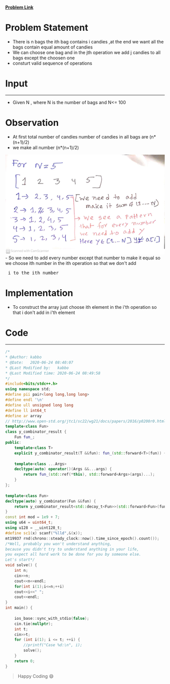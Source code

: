 [**Problem Link**](https://codeforces.com/problemset/problem/1447/A)
# Problem Statement
- There is n bags the ith bag contains i candies ,at the end we want all the bags contain equal amount of candies
- We can choose one bag and in the jth operation we add j candies to all bags except the choosen one
- consturt valid sequence of operations

# Input
---
- Given N , where N is the number of bags and  N<= 100

# Observation
- At first total number of candies number of candies in all bags are (n*(n+1)/2)
- we make all number (n*(n+1)/2) 

<div align="center"><img src="g1.jpg">
</div>
- So we need to add every number except that number to make it equal so we choose ith number in the ith operation so that we don't add <pre class="tab"> i to the ith number </pre>

# Implementation
- To construct the array just choose ith element in the i'th operation so that i don't add in i'th element

# Code
---
```c++
/*
* @Author: kabbo
* @Date:   2020-06-24 08:40:07
* @Last Modified by:   kabbo
* @Last Modified time: 2020-06-24 08:49:58
*/
#include<bits/stdc++.h>
using namespace std;
#define pii pair<long long,long long>
#define endl '\n'
#define ull unsigned long long
#define ll int64_t
#define ar array
// http://www.open-std.org/jtc1/sc22/wg21/docs/papers/2016/p0200r0.html
template<class Fun>
class y_combinator_result {
    Fun fun_;
public:
    template<class T>
    explicit y_combinator_result(T &&fun): fun_(std::forward<T>(fun)) {}
 
    template<class ...Args>
    decltype(auto) operator()(Args &&...args) {
        return fun_(std::ref(*this), std::forward<Args>(args)...);
    }
};
 
template<class Fun>
decltype(auto) y_combinator(Fun &&fun) {
    return y_combinator_result<std::decay_t<Fun>>(std::forward<Fun>(fun));
}
const int mod = 1e9 + 7;
using u64 = uint64_t;
using u128 = __uint128_t;
#define sc1(x) scanf("%lld",&(x));
mt19937 rnd(chrono::steady_clock::now().time_since_epoch().count());
/*Well, probably you won't understand anything,
because you didn't try to understand anything in your life,
you expect all hard work to be done for you by someone else. 
Let's start*/
void solve() {
    int n;
    cin>>n;
    cout<<n<<endl;
    for(int i(1);i<=n;++i)
    cout<<i<<" ";
    cout<<endl;
}
int main() {

    ios_base::sync_with_stdio(false);
    cin.tie(nullptr);
    int t;
    cin>>t;
    for (int i(1); i <= t; ++i) {
        //printf("Case %d:\n", i);
        solve();
    }
    return 0;
}
```
>Happy Coding :smile: